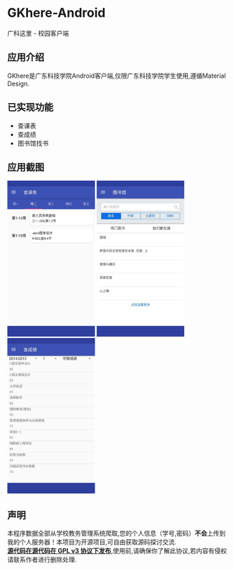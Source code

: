 # GKhere-Android
广科这里 - 校园客户端  
## 应用介绍
GKhere是广东科技学院Android客户端,仅限广东科技学院学生使用,遵循Material Design.

## 已实现功能
- 查课表
- 查成绩
- 图书馆找书

## 应用截图
<img src="/ScreenShots/course.jpg" width="200" height="355.5"/> 
<img src="/ScreenShots/library.jpg" width="200" height="355.5"/> 
<img src="/ScreenShots/score.jpg" width="200" height="355.5"/> 

## 声明
本程序数据全部从学校教务管理系统爬取,您的个人信息（学号,密码）**不会**上传到我的个人服务器！本项目为开源项目,可自由获取源码探讨交流.  
[**源代码在源代码在 GPL v3 协议下发布**](https://github.com/iMeiji/GKhere-Android/blob/master/LICENSE),使用前,请确保你了解此协议,若内容有侵权请联系作者进行删除处理.